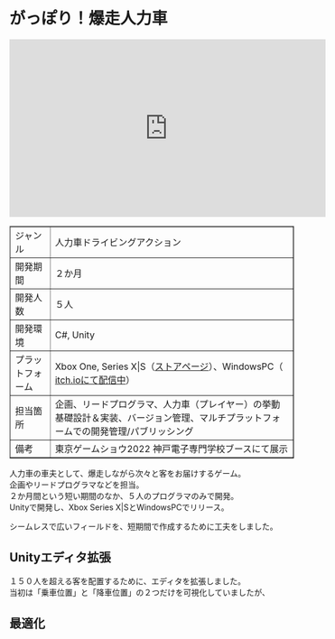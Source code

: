 # がっぽり！爆走人力車



<iframe width="560" height="315" src="https://www.youtube.com/embed/9TtBH1gOD1E" title="YouTube video player" frameborder="0" allow="accelerometer; autoplay; clipboard-write; encrypted-media; gyroscope; picture-in-picture" allowfullscreen></iframe>

<table border="1">
<tr><td>ジャンル</td><td>人力車ドライビングアクション</td></tr>
<tr><td>開発期間</td><td>２か月</td></tr>
<tr><td>開発人数</td><td>５人</td></tr>
<tr><td>開発環境</td><td>C#, Unity</td></tr>
<tr><td>プラットフォーム</td><td> Xbox One, Series X|S（<a href=https://www.xbox.com/ja-JP/games/store/44gm44gj44g944kk77yb54ig6lww5lq65yqb6luk/9MXH1BRMFZX0 target="_blank" rel="noopener noreferrer">ストアページ</a>）、WindowsPC（
<a href=https://kobedenshigame.itch.io/jinrikisya target="_blank" rel="noopener noreferrer">itch.ioにて配信中</a>）</td></tr>
<tr><td>担当箇所</td><td>企画、リードプログラマ、人力車（プレイヤー）の挙動基礎設計＆実装、バージョン管理、マルチプラットフォームでの開発管理/パブリッシング</td></tr>
<tr><td>備考</td><td>東京ゲームショウ2022 神戸電子専門学校ブースにて展示</td></tr>
</table>

人力車の車夫として、爆走しながら次々と客をお届けするゲーム。  
企画やリードプログラマなどを担当。  
２か月間という短い期間のなか、５人のプログラマのみで開発。  
Unityで開発し、Xbox Series X|SとWindowsPCでリリース。  

シームレスで広いフィールドを、短期間で作成するために工夫をしました。  

## Unityエディタ拡張

１５０人を超える客を配置するために、エディタを拡張しました。  
当初は「乗車位置」と「降車位置」の２つだけを可視化していましたが、

## 最適化


## 
